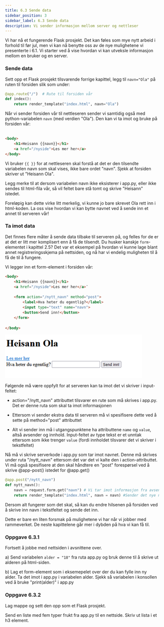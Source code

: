 ```yaml
---
title: 6.3 Sende data
sidebar_position: 3
sidebar_label: 6.3 Sende data
description: Vi sender informasjon mellom server og nettleser
---
```


Vi har nå et fungerende Flask prosjekt. Det kan føles som mye nytt arbeid i forhold til før jul, men vi kan nå benytte oss av de nye mulighetene vi presenterte i 6.1. Vi starter ved å vise hvordan vi kan utveksle informasjon mellom en bruker og en server.

### Sende data

Sett opp et Flask prosjekt tilsvarende forrige kapittel, legg til `navn="Ola"` på ruten til forsiden slik som under:

```python
@app.route("/")  # Rute til forsiden vår
def index(): 
    return render_template("index.html", navn="Ola") 
```
Når vi sender forsiden vår til nettleseren sender vi samtidig også med python-variabelen `navn` (med verdien "Ola"). Den kan vi ta imot og bruke på forsiden vår:

```html

<body>
    <h1>Heisann {{navn}}</h1>
    <a href="/nyside">Les mer her</a>
</body>
```

Vi bruker `{{ }}` for at nettleseren skal forstå at det er den tilsendte variabelen navn som skal vises, ikke bare ordet "navn". Sjekk at forsiden skriver ut "Heisann Ola".

Legg merke til at dersom variabelen navn ikke eksisterer i app.py, eller ikke sendes til html-fila vår, så vil feltet bare stå tomt og skrive "Heisann" istedet.

 Foreløpig kan dette virke litt merkelig, vi kunne jo bare skrevet Ola rett inn i html-koden. La oss vise hvordan vi kan bytte navnet ved å sende inn et annet til serveren vår!

 ### Ta imot data

Det finnes flere måter å sende data tilbake til serveren på, og felles for de er at det er litt mer komplisert enn å få de tilsendt. Du husker kanskje `form`-elementet i kapittel 2.5? Det var et eksempel på hvordan vi kunne lage blant annet registreringsskjema på nettsiden, og nå har vi endelig muligheten til å få de til å fungere.

Vi legger inn et form-element i forsiden vår:

```html
<body>
    <h1>Heisann {{navn}}</h1>
    <a href="/nyside">Les mer her</a>¨

    <form action="/nytt_navn" method="post">
        <label>Hva heter du egentlig?</label>
        <input type="text" name="navn">
        <button>Send inn!</button>
    </form>

</body>
```

![Fil og mappestruktur](./bilder/form.png)

Følgende må være oppfylt for at serveren kan ta imot det vi skriver i input-feltet:

- action="/nytt_navn" attributtet tilsvarer en rute som må skrives i app.py. Det er denne ruta som skal ta imot informasjonen

- Ettersom vi sender ekstra data til serveren må vi spesifisere dette ved å sette på method="post" attributtet

- Alt vi sender inn må i utgangspunktene ha attributtene `name` og `value`, altså avsender og innhold. Input-feltet av type tekst er et unntak ettersom som ikke trenger `value` (fordi innholdet tilsvarer det vi skriver i tekstfeltet)

Nå må vi skrive serverkode i app.py som tar imot navnet. Denne må skrives under ruta "/nytt_navn" ettersom det var det vi kalte den i action-attributtet. Vi må også spesifisere at den skal håndtere en "post" forespørsel ved å skrive @app-post() istedet for @app.get()

```python
@app.post("/nytt_navn")
def nytt_navn():
    navn = request.form.get("navn") # Vi tar imot informasjon fra avsender og lagrer innholdet
    return render_template("index.html", navn = navn) #Sender det nye navnet tilbake til forsiden.

```
Dersom alt fungerer som det skal, så kan du endre hilsenen på forsiden ved å skrive inn navn i tekstfeltet og sende det inn.

Dette er bare en liten forsmak på mulighetene vi har når vi jobber med rammeverket. De neste kapittelene går mer i dybden på hva vi kan få til.

### Oppgave 6.3.1

Fortsett å jobbe med nettsiden i avsnittene over.

a) Send variabelen `alder = "18"` fra ruta app.py og bruk denne til å skrive ut alderen på html-siden.

b) Lag et form-element som i eksemepelet over der du kan fylle inn ny alder. Ta det imot i app.py i variabelen alder. Sjekk så variabelen i konsollen ved å bruke "print(alder)" i app.py 


### Oppgave 6.3.2

Lag mappe og sett den opp som et Flask prosjekt.

Send en liste med fem typer frukt fra app.py til en nettside. Skriv ut lista i et h3 element.
